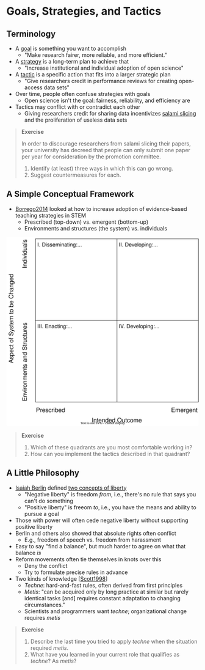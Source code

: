 # Goals, Strategies, and Tactics

## Terminology

-   A [goal](g:goal) is something you want to accomplish
    -   "Make research fairer, more reliable, and more efficient."
-   A [strategy](g:strategy) is a long-term plan to achieve that
    -   "Increase institutional and individual adoption of open science"
-   A [tactic](g:tactic) is a specific action that fits into a larger strategic plan
    -   "Give researchers credit in performance reviews for creating open-access data sets"
-   Over time, people often confuse strategies with goals
    -   Open science isn't the goal: fairness, reliability, and efficiency are
-   Tactics may conflict with or contradict each other
    -   Giving researchers credit for sharing data incentivizes [salami slicing](g:salami-slicing)
        and the proliferation of useless data sets

> **Exercise**
>
> In order to discourage researchers from salami slicing their papers,
> your university has decreed that people can only submit one paper per year
> for consideration by the promotion committee.
>
> 1.  Identify (at least) three ways in which this can go wrong.
> 1.  Suggest countermeasures for each.

## A Simple Conceptual Framework

-   [Borrego2014](b:Borrego2014) looked at how to increase adoption of evidence-based teaching strategies in STEM
    -   Prescribed (top-down) vs. emergent (bottom-up)
    -   Environments and structures (the system) vs. individuals

<div class="center">
  <img src="./borrego-henderson-change-strategies.svg" alt="Borrego and Henderson Change Strategies">
</div>

> **Exercise**
>
> 1.  Which of these quadrants are you most comfortable working in?
> 1.  How can you implement the tactics described in that quadrant?

## A Little Philosophy

-   [Isaiah Berlin][berlin-isaiah] defined [two concepts of liberty][berlin-liberty]
    -   "Negative liberty" is freedom *from*, i.e., there's no rule that says you can't do something
    -   "Positive liberty" is freeom *to*, i.e., you have the means and ability to pursue a goal
-   Those with power will often cede negative liberty without supporting positive liberty
-   Berlin and others also showed that absolute rights often conflict
    -   E.g., freedom of speech vs. freedom from harassment
-   Easy to say "find a balance", but much harder to agree on what that balance *is*
-   Reform movements often tie themselves in knots over this
    -   Deny the conflict
    -   Try to formulate precise rules in advance
-   Two kinds of knowledge [[Scott1998](b:Scott1998)]
    -   *Techne*: hard-and-fast rules, often derived from first principles
    -   *Metis*: "can be acquired only by long practice at similar but rarely identical tasks [and] requires constant adaptation to changing circumstances."
    -   Scientists and programmers want *techne*; organizational change requires *metis*

> **Exercise**
>
> 1.  Describe the last time you tried to apply *techne* when the situation required *metis*.
> 1.  What have you learned in your current role that qualifies as *techne*? As *metis*?

[berlin-isaiah]: https://en.wikipedia.org/wiki/Isaiah_Berlin
[berlin-liberty]: https://en.wikipedia.org/wiki/Two_Concepts_of_Liberty
